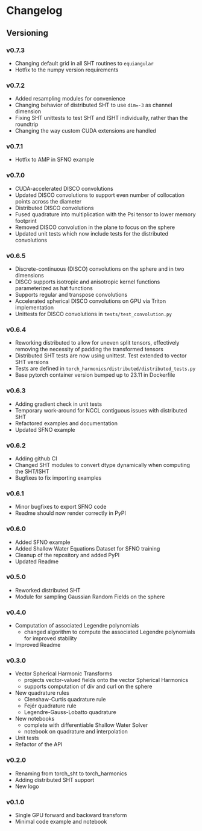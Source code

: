 # Changelog

## Versioning

### v0.7.3

* Changing default grid in all SHT routines to `equiangular`
* Hotfix to the numpy version requirements

### v0.7.2

* Added resampling modules for convenience
* Changing behavior of distributed SHT to use `dim=-3` as channel dimension
* Fixing SHT unittests to test SHT and ISHT individually, rather than the roundtrip
* Changing the way custom CUDA extensions are handled

### v0.7.1

* Hotfix to AMP in SFNO example

### v0.7.0

* CUDA-accelerated DISCO convolutions
* Updated DISCO convolutions to support even number of collocation points across the diameter
* Distributed DISCO convolutions
* Fused quadrature into multiplication with the Psi tensor to lower memory footprint
* Removed DISCO convolution in the plane to focus on the sphere
* Updated unit tests which now include tests for the distributed convolutions

### v0.6.5

* Discrete-continuous (DISCO) convolutions on the sphere and in two dimensions
* DISCO supports isotropic and anisotropic kernel functions parameterized as hat functions
* Supports regular and transpose convolutions
* Accelerated spherical DISCO convolutions on GPU via Triton implementation
* Unittests for DISCO convolutions in `tests/test_convolution.py`

### v0.6.4

* Reworking distributed to allow for uneven split tensors, effectively removing the necessity of padding the transformed tensors
* Distributed SHT tests are now using unittest. Test extended to vector SHT versions
* Tests are defined in `torch_harmonics/distributed/distributed_tests.py`
* Base pytorch container version bumped up to 23.11 in Dockerfile

### v0.6.3

* Adding gradient check in unit tests
* Temporary work-around for NCCL contiguous issues with distributed SHT
* Refactored examples and documentation
* Updated SFNO example

### v0.6.2

* Adding github CI
* Changed SHT modules to convert dtype dynamically when computing the SHT/ISHT
* Bugfixes to fix importing examples

### v0.6.1

* Minor bugfixes to export SFNO code
* Readme should now render correctly in PyPI

### v0.6.0

* Added SFNO example
* Added Shallow Water Equations Dataset for SFNO training
* Cleanup of the repository and added PyPI
* Updated Readme

### v0.5.0

* Reworked distributed SHT
* Module for sampling Gaussian Random Fields on the sphere

### v0.4.0

* Computation of associated Legendre polynomials
    * changed algorithm to compute the associated Legendre polynomials for improved stability
* Improved Readme

### v0.3.0

* Vector Spherical Harmonic Transforms
    * projects vector-valued fields onto the vector Spherical Harmonics
    * supports computation of div and curl on the sphere
* New quadrature rules
    * Clenshaw-Curtis quadrature rule
    * Fejér quadrature rule
    * Legendre-Gauss-Lobatto quadrature
* New notebooks
    * complete with differentiable Shallow Water Solver
    * notebook on quadrature and interpolation
* Unit tests
* Refactor of the API

### v0.2.0

* Renaming from torch_sht to torch_harmonics
* Adding distributed SHT support
* New logo

### v0.1.0

* Single GPU forward and backward transform
* Minimal code example and notebook
